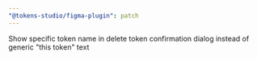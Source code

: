 ```yaml
---
"@tokens-studio/figma-plugin": patch
---
```


Show specific token name in delete token confirmation dialog instead of generic "this token" text